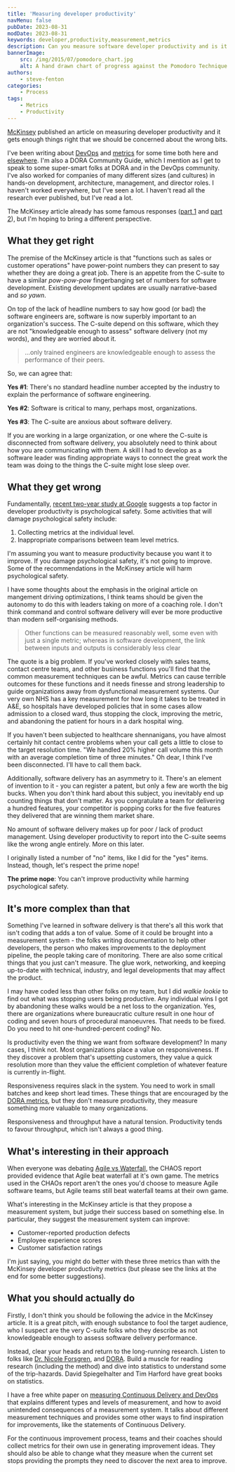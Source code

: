 ```yaml
---
title: 'Measuring developer productivity'
navMenu: false
pubDate: 2023-08-31
modDate: 2023-08-31
keywords: developer,productivity,measurement,metrics
description: Can you measure software developer productivity and is it the right thing to measure?
bannerImage:
    src: /img/2015/07/pomodoro_chart.jpg
    alt: A hand drawn chart of progress against the Pomodoro Technique.
authors:
    - steve-fenton
categories:
    - Process
tags:
    - Metrics
    - Productivity
---
```


[McKinsey](https://www.mckinsey.com/industries/technology-media-and-telecommunications/our-insights/yes-you-can-measure-software-developer-productivity) published an article on measuring developer productivity and it gets enough things right that we should be concerned about the wrong bits.

I've been writing about [DevOps](https://www.stevefenton.co.uk/tag/devops/1/) and [metrics](https://octopus.com/devops/metrics/) for some time both here and [elsewhere](https://www.stevefenton.co.uk/about-me/articles-elsewhere/). I'm also a DORA Community Guide, which I mention as I get to speak to some super-smart folks at DORA and in the DevOps community. I've also worked for companies of many different sizes (and cultures) in hands-on development, architecture, management, and director roles. I haven't worked everywhere, but I've seen a lot. I haven't read all the research ever published, but I've read a lot.

The McKinsey article already has some famous responses ([part 1](https://tidyfirst.substack.com/p/measuring-developer-productivity) and [part 2](https://tidyfirst.substack.com/p/measuring-developer-productivity-440)), but I'm hoping to bring a different perspective.

## What they get right

The premise of the McKinsey article is that "functions such as sales or customer operations" have power-point numbers they can present to say whether they are doing a great job. There is an appetite from the C-suite to have a similar *pow-pow-pow* fingerbanging set of numbers for software development. Existing development updates are usually narrative-based and _so yawn_.

On top of the lack of headline numbers to say how good (or bad) the software engineers are, software is now superbly important to an organization's success. The C-suite depend on this software, which they are not "knowledgeable enough to assess" software delivery (not my words), and they are worried about it.

> ...only trained engineers are knowledgeable enough to assess the performance of their peers.

So, we can agree that:

**Yes #1**: There's no standard headline number accepted by the industry to explain the performance of software engineering.

**Yes #2**: Software is critical to many, perhaps most, organizations.

**Yes #3**: The C-suite are anxious about software delivery.

If you are working in a large organization, or one where the C-suite is disconnected from software delivery, you absolutely need to think about how you are communicating with them. A skill I had to develop as a software leader was finding appropriate ways to connect the great work the team was doing to the things the C-suite might lose sleep over.

## What they get wrong

Fundamentally, [recent two-year study at Google](https://rework.withgoogle.com/blog/five-keys-to-a-successful-google-team/) suggests a top factor in developer productivity is psychological safety. Some activities that will damage psychological safety include:

1. Collecting metrics at the individual level.
2. Inappropriate comparisons between team level metrics.

I'm assuming you want to measure productivity because you want it to improve. If you damage psychological safety, it's not going to improve. Some of the recommendations in the McKinsey article will harm psychological safety.

I have some thoughts about the emphasis in the original article on mangement driving optimizations, I think teams should be given the autonomy to do this with leaders taking on more of a coaching role. I don't think command and control software delivery will ever be more productive than modern self-organising methods.

> Other functions can be measured reasonably well, some even with just a single metric; whereas in software development, the link between inputs and outputs is considerably less clear

The quote is a big problem. If you've worked closely with sales teams, contact centre teams, and other business functions you'll find that the common measurement techniques can be awful. Metrics can cause terrible outcomes for these functions and it needs finesse and strong leadership to guide organizations away from dysfunctional measurement systems. Our very own NHS has a key measurement for how long it takes to be treated in A&E, so hospitals have developed policies that in some cases allow admission to a closed ward, thus stopping the clock, improving the metric, and abandoning the patient for hours in a dark hospital wing.

If you haven't been subjected to healthcare shennanigans, you have almost certainly hit contact centre problems when your call gets a little to close to the target resolution time. "We handled 20% higher call volume this month with an average completion time of three minutes." Oh dear, I think I've been disconnected. I'll have to call them back.

Additionally, software delivery has an asymmetry to it. There's an element of invention to it - you can register a patent, but only a few are worth the big bucks. When you don't think hard about this subject, you inevitably end up counting things that don't matter. As you congratulate a team for delivering a hundred features, your competitor is popping corks for the five features they delivered that are winning them market share.

No amount of software delivery makes up for poor / lack of product management. Using developer productivity to report into the C-suite seems like the wrong angle entirely. More on this later.

I originally listed a number of "no" items, like I did for the "yes" items. Instead, though, let's respect the prime nope!

**The prime nope**: You can't improve productivity while harming psychological safety.

## It's more complex than that

Something I've learned in software delivery is that there's all this work that isn't coding that adds a ton of value. Some of it could be brought into a measurement system - the folks writing documentation to help other developers, the person who makes improvements to the deployment pipeline, the people taking care of monitoring. There are also some critical things that you just can't measure. The glue work, networking, and keeping up-to-date with technical, industry, and legal developments that may affect the product.

I may have coded less than other folks on my team, but I did _walkie lookie_ to find out what was stopping users being productive. Any individual wins I got by abandoning these walks would be a net loss to the organization. Yes, there are organizations where bureaucratic culture result in one hour of coding and seven hours of procedural manoeuvres. That needs to be fixed. Do you need to hit one-hundred-percent coding? No.

Is productivity even the thing we want from software development? In many cases, I think not. Most organizations place a value on responsiveness. If they discover a problem that's upsetting customers, they value a quick resolution more than they value the efficient completion of whatever feature is currently in-flight.

Responsiveness requires slack in the system. You need to work in small batches and keep short lead times. These things that are encouraged by the [DORA metrics](https://octopus.com/devops/metrics/dora-metrics/), but they don't measure productivity, they measure something more valuable to many organizations.

Responsiveness and throughput have a natural tension. Productivity tends to favour throughput, which isn't always a good thing.

## What's interesting in their approach

When everyone was debating [Agile vs Waterfall](https://www.stevefenton.co.uk/blog/2014/01/waterfall-verses-agile-graph/), the CHAOS report provided evidence that Agile beat waterfall at it's own game. The metrics used in the CHAOs report aren't the ones you'd choose to measure Agile software teams, but Agile teams still beat waterfall teams at their own game.

What's interesting in the McKinsey article is that they propose a measurement system, but judge their success based on something else. In particular, they suggest the measurement system can improve:

- Customer-reported production defects
- Employee experience scores
- Customer satisfaction ratings

I'm just saying, you might do better with these three metrics than with the McKinsey developer productivity metrics (but please see the links at the end for some better suggestions).

## What you should actually do

Firstly, I don't think you should be following the advice in the McKinsey article. It is a great pitch, with enough substance to fool the target audience, who I suspect are the very C-suite folks who they describe as not knowledgeable enough to assess software delivery performance.

Instead, clear your heads and return to the long-running research. Listen to folks like [Dr. Nicole Forsgren](https://nicolefv.com/), and [DORA](https://dora.dev/). Build a muscle for reading research (including the method) and dive into statistics to understand some of the trip-hazards. David Spiegelhalter and Tim Harford have great books on statistics.

I have a free white paper on [measuring Continuous Delivery and DevOps](https://octopus.com/whitepapers/measuring-continuous-delivery-and-devops) that explains different types and levels of measurement, and how to avoid unintended consequences of a measurement system. It talks about different measurement techniques and provides some other ways to find inspiration for improvements, like the statements of Continuous Delivery.

For the continuous improvement process, teams and their coaches should collect metrics for their own use in generating improvement ideas. They should also be able to change what they measure when the current set stops providing the prompts they need to discover the next area to improve.
